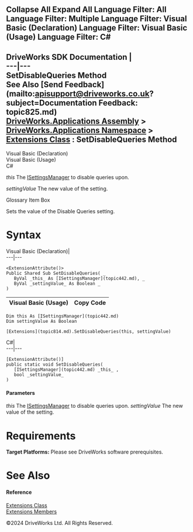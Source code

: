        

 Collapse All Expand All  Language Filter: All  Language Filter: Multiple  Language Filter: Visual Basic (Declaration) Language Filter: Visual Basic (Usage) Language Filter: C#  
---  
DriveWorks SDK Documentation  |   
---|---  
SetDisableQueries Method   
See Also [Send Feedback](mailto:apisupport@driveworks.co.uk?subject=Documentation Feedback: topic825.md)  
[DriveWorks.Applications Assembly](topic13.md) > [DriveWorks.Applications Namespace](topic16.md) > [Extensions Class](topic814.md) : SetDisableQueries Method  
---  
  
Visual Basic (Declaration)    
Visual Basic (Usage)    
C# 

_this_
    The [ISettingsManager](topic442.md) to disable queries upon.

_settingValue_
    The new value of the setting.

Glossary Item Box

Sets the value of the Disable Queries setting. 

# Syntax

Visual Basic (Declaration)|   
---|---  
      
    
    <ExtensionAttribute()>
    Public Shared Sub SetDisableQueries( _
       ByVal _this_ As [ISettingsManager](topic442.md), _
       ByVal _settingValue_ As Boolean _
    )   
  
Visual Basic (Usage)| Copy Code  
---|---  
      
    
    Dim this As [ISettingsManager](topic442.md)
    Dim settingValue As Boolean
     
    [Extensions](topic814.md).SetDisableQueries(this, settingValue)  
  
C#|   
---|---  
      
    
    [ExtensionAttribute()]
    public static void SetDisableQueries( 
       [ISettingsManager](topic442.md) _this_ ,
       bool _settingValue_
    )  
  
#### Parameters

 _this_
    The [ISettingsManager](topic442.md) to disable queries upon.
_settingValue_
    The new value of the setting.

# Requirements

**Target Platforms:** Please see DriveWorks software prerequisites.

# See Also

#### Reference

[Extensions Class](topic814.md)   
[Extensions Members](topic815.md)

©2024 DriveWorks Ltd. All Rights Reserved.
